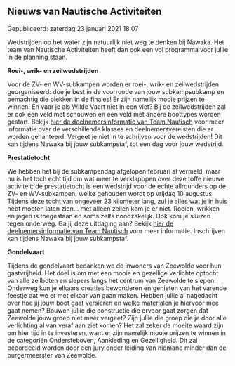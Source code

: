 


Nieuws van Nautische Activiteiten
----------------------------------





 Gepubliceerd: zaterdag 23 januari 2021 18:07
   




 Wedstrijden op het water zijn natuurlijk niet weg te denken bij Nawaka. Het team van Nautische Activiteiten heeft dan ook een vol programma voor jullie in de planning staan.
 



**Roei-, wrik- en zeilwedstrijden** 
  

 Voor de ZV- en WV-subkampen worden er roei-, wrik- en zeilwedstrijden georganiseerd: doe je best in de voorronde van jouw subkampsubkamp en bemachtig die plekken in de finales! Er zijn namelijk mooie prijzen te winnen! En vaar je als Wilde Vaart niet in een vlet? Bij de zeilwedstrijden zal er ook een veld met schouwen en een veld met andere boottypes worden gestart. Bekijk
 [hier de deelnemersinformatie van Team Nautisch](/nl/deelnemers/voorwaarden-en-kampregels/54-nawaka-2018-nautisch-deelnemersinformatie/file) 
 voor meer informatie over de verschillende klasses en deelnemersvereisten die er worden gehanteerd. Vergeet je niet in te schrijven voor de wedstrijden! Dit kan tijdens Nawaka bij jouw subkampstaf, tot een dag voor jouw wedstrijd.
 



**Prestatietocht** 
  

 We hebben het bij de subkampendag afgelopen februari al vermeld, maar nu is het toch echt tijd om wat meer te verklapppen over deze toffe nieuwe activiteit: de prestatietocht is een wedstrijd voor de echte allrounders op de ZV- en WV-subkampen, welke gehouden wordt op vrijdag 10 augustus. Tijdens deze tocht van ongeveer 23 kilometer lang, zul je alles wat je in huis hebt moeten laten zien... met alleen zeilen kom je er niet. Roeien, wrikken en jagen is toegestaan en soms zelfs noodzakelijk. Ook kom je sluizen tegen onderweg. Ga jij deze uitdaging aan? Bekijk
 [hier de deelnemersinformatie van Team Nautisch](/nl/deelnemers/voorwaarden-en-kampregels/54-nawaka-2018-nautisch-deelnemersinformatie/file) 
 voor meer informatie. Inschrijven kan tijdens Nawaka bij jouw subkampstaf.
 



**Gondelvaart** 
  

 Tijdens de gondelvaart bedanken we de inwoners van Zeewolde voor hun gastvrijheid. Het doel is om met een mooie en gezellige verlichte optocht van alle zeilboten en slepers langs het centrum van Zeewolde te slepen. Onderweg kun je elkaars creaties bewonderen en genieten van het varende feestje dat we er met elkaar van gaan maken. Hebben jullie al nagedacht over hoe jij jouw boot gaat versieren en welke materialen je hiervoor mee gaat nemen? Bouwen jullie die constructie die ervoor gaat zorgen dat Zeewolde jouw groep niet meer vergeet? Zijn jullie die groep die je door alle verlichting al van veraf aan ziet komen? Het zal zeker de moeite waard zijn om hier tijd in te investeren, want er zijn namelijk mooie prijzen te winnen in de categoriën Ondersteboven, Aankleding en Gezelligheid. Dit zal beoordeeld worden door een jury onder leiding van niemand minder dan de burgermeerster van Zeewolde.
 




